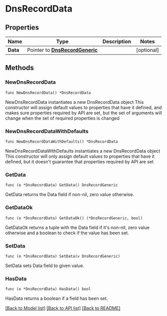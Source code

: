# DnsRecordData

## Properties

Name | Type | Description | Notes
------------ | ------------- | ------------- | -------------
**Data** | Pointer to [**DnsRecordGeneric**](DnsRecordGeneric.md) |  | [optional] 

## Methods

### NewDnsRecordData

`func NewDnsRecordData() *DnsRecordData`

NewDnsRecordData instantiates a new DnsRecordData object
This constructor will assign default values to properties that have it defined,
and makes sure properties required by API are set, but the set of arguments
will change when the set of required properties is changed

### NewDnsRecordDataWithDefaults

`func NewDnsRecordDataWithDefaults() *DnsRecordData`

NewDnsRecordDataWithDefaults instantiates a new DnsRecordData object
This constructor will only assign default values to properties that have it defined,
but it doesn't guarantee that properties required by API are set

### GetData

`func (o *DnsRecordData) GetData() DnsRecordGeneric`

GetData returns the Data field if non-nil, zero value otherwise.

### GetDataOk

`func (o *DnsRecordData) GetDataOk() (*DnsRecordGeneric, bool)`

GetDataOk returns a tuple with the Data field if it's non-nil, zero value otherwise
and a boolean to check if the value has been set.

### SetData

`func (o *DnsRecordData) SetData(v DnsRecordGeneric)`

SetData sets Data field to given value.

### HasData

`func (o *DnsRecordData) HasData() bool`

HasData returns a boolean if a field has been set.


[[Back to Model list]](HOW-TO.md#documentation-for-models) [[Back to API list]](HOW-TO.md#documentation-for-api-endpoints) [[Back to README]](HOW-TO.md)


